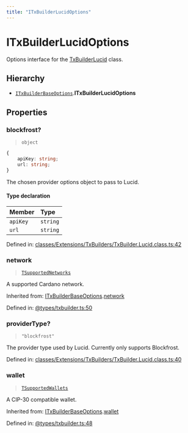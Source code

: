 ```yaml
---
title: "ITxBuilderLucidOptions"
---
```


# ITxBuilderLucidOptions

Options interface for the [TxBuilderLucid](../classes/TxBuilderLucid.md) class.

## Hierarchy

- [`ITxBuilderBaseOptions`](../../Core/interfaces/ITxBuilderBaseOptions.md).**ITxBuilderLucidOptions**

## Properties

### blockfrost?

> `object`

```ts
{
    apiKey: string;
    url: string;
}
```

The chosen provider options object to pass to Lucid.

#### Type declaration

| Member | Type |
| :------ | :------ |
| `apiKey` | `string` |
| `url` | `string` |

Defined in:  [classes/Extensions/TxBuilders/TxBuilder.Lucid.class.ts:42](https://github.com/SundaeSwap-finance/sundae-sdk/blob/main/packages/core/src/classes/Extensions/TxBuilders/TxBuilder.Lucid.class.ts#L42)

### network

> [`TSupportedNetworks`](../../Core/types/TSupportedNetworks.md)

A supported Cardano network.

Inherited from: [ITxBuilderBaseOptions](../../Core/interfaces/ITxBuilderBaseOptions.md).[network](../../Core/interfaces/ITxBuilderBaseOptions.md#network)

Defined in:  [@types/txbuilder.ts:50](https://github.com/SundaeSwap-finance/sundae-sdk/blob/main/packages/core/src/@types/txbuilder.ts#L50)

### providerType?

> `"blockfrost"`

The provider type used by Lucid. Currently only supports Blockfrost.

Defined in:  [classes/Extensions/TxBuilders/TxBuilder.Lucid.class.ts:40](https://github.com/SundaeSwap-finance/sundae-sdk/blob/main/packages/core/src/classes/Extensions/TxBuilders/TxBuilder.Lucid.class.ts#L40)

### wallet

> [`TSupportedWallets`](../../Core/types/TSupportedWallets.md)

A CIP-30 compatible wallet.

Inherited from: [ITxBuilderBaseOptions](../../Core/interfaces/ITxBuilderBaseOptions.md).[wallet](../../Core/interfaces/ITxBuilderBaseOptions.md#wallet)

Defined in:  [@types/txbuilder.ts:48](https://github.com/SundaeSwap-finance/sundae-sdk/blob/main/packages/core/src/@types/txbuilder.ts#L48)

